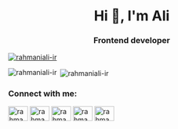 <h1 align="center">Hi 👋, I'm Ali</h1>
<h3 align="center">Frontend developer</h3>

<p align="left"> <a href="https://github.com/ryo-ma/github-profile-trophy"><img src="https://github-profile-trophy.vercel.app/?username=rahmaniali-ir" alt="rahmaniali-ir" /></a> </p>

<p><img align="left" src="https://github-readme-stats.vercel.app/api/top-langs?username=rahmaniali-ir&show_icons=true&locale=en&layout=compact" alt="rahmaniali-ir" /></p>

<p>&nbsp;<img align="center" src="https://github-readme-stats.vercel.app/api?username=rahmaniali-ir&show_icons=true&locale=en" alt="rahmaniali-ir" /></p>

<h3 align="left">Connect with me:</h3>
<p align="left">
<a href="https://codepen.io/rahmaniali_ir" target="blank"><img align="center" src="https://raw.githubusercontent.com/rahuldkjain/github-profile-readme-generator/master/src/images/icons/Social/codepen.svg" alt="rahmaniali_ir" height="30" width="40" /></a>
<a href="https://twitter.com/rahmaniali_ir" target="blank"><img align="center" src="https://raw.githubusercontent.com/rahuldkjain/github-profile-readme-generator/master/src/images/icons/Social/twitter.svg" alt="rahmaniali_ir" height="30" width="40" /></a>
<a href="https://linkedin.com/in/rahmaniali-ir" target="blank"><img align="center" src="https://raw.githubusercontent.com/rahuldkjain/github-profile-readme-generator/master/src/images/icons/Social/linked-in-alt.svg" alt="rahmaniali-ir" height="30" width="40" /></a>
<a href="https://instagram.com/rahmaniali.ir" target="blank"><img align="center" src="https://raw.githubusercontent.com/rahuldkjain/github-profile-readme-generator/master/src/images/icons/Social/instagram.svg" alt="rahmaniali.ir" height="30" width="40" /></a>
<a href="https://dribbble.com/rahmaniali_ir" target="blank"><img align="center" src="https://raw.githubusercontent.com/rahuldkjain/github-profile-readme-generator/master/src/images/icons/Social/dribbble.svg" alt="rahmaniali_ir" height="30" width="40" /></a>
</p>
